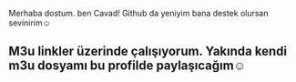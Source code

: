 Merhaba dostum. ben Cavad!
Github da yeniyim bana destek olursan sevinirim☺️

M3u linkler üzerinde çalışıyorum. Yakında kendi m3u dosyamı bu profilde paylaşıcağım☺️
-------------------------------------
